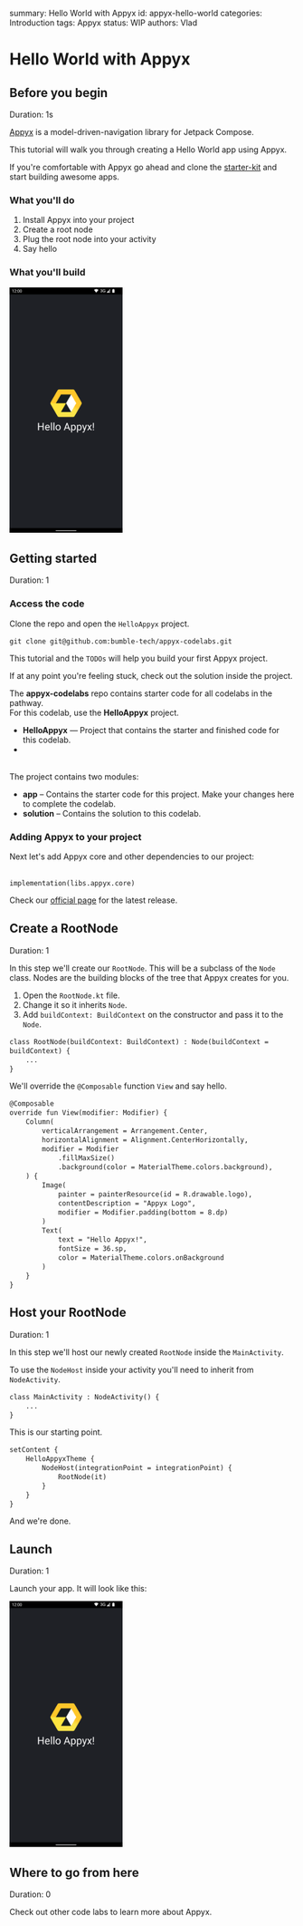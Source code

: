 summary: Hello World with Appyx
id: appyx-hello-world
categories: Introduction
tags: Appyx
status: WIP
authors: Vlad

# Hello World with Appyx

<!-- ------------------------ -->
## Before you begin
Duration: 1s

[Appyx](https://bumble-tech.github.io/appyx/) is a model-driven-navigation library for Jetpack Compose.

This tutorial will walk you through creating a Hello World app using Appyx.

If you're comfortable with Appyx go ahead and clone the [starter-kit](https://github.com/bumble-tech/appyx-starter-kit) and start building awesome apps.

### What you'll do

1. Install Appyx into your project
2. Create a root node
3. Plug the root node into your activity
4. Say hello

### What you'll build

<img src="assets/hello_appyx_1.png" alt="demo" width="200"/>

<!-- ------------------------ -->
## Getting started
Duration: 1

### Access the code

Clone the repo and open the `HelloAppyx` project.

```
git clone git@github.com:bumble-tech/appyx-codelabs.git

```

This tutorial and the `TODOs` will help you build your first Appyx project.

If at any point you're feeling stuck, check out the solution inside the project.

<aside>The <strong>appyx-codelabs</strong> repo contains starter code for all codelabs in the pathway.<br/>
For this codelab, use the <strong>HelloAppyx</strong> project.
<ul>
<li><strong>HelloAppyx</strong> — Project that contains the starter and finished code for this codelab.<li>
</ul>
<br/>
The project contains two modules:<br/>
<ul>
<li><strong>app</strong> – Contains the starter code for this project. Make your changes here to complete the codelab.</li>
<li><strong>solution</strong> – Contains the solution to this codelab.</li>
</ul>
</aside>

### Adding Appyx to your project

Next let's add Appyx core and other dependencies to our project:

```

implementation(libs.appyx.core)

```

Check our [official page](https://bumble-tech.github.io/appyx/) for the latest release.

<!-- ------------------------ -->
## Create a RootNode
Duration: 1

In this step we'll create our `RootNode`. This will be a subclass of the `Node` class.
Nodes are the building blocks of the tree that Appyx creates for you.

1. Open the `RootNode.kt` file. 
2. Change it so it inherits `Node`.
3. Add `buildContext: BuildContext` on the constructor and pass it to the `Node`.

```
class RootNode(buildContext: BuildContext) : Node(buildContext = buildContext) {
    ...
}

```

We'll override the `@Composable` function `View` and say hello.

```
@Composable
override fun View(modifier: Modifier) {
    Column(
        verticalArrangement = Arrangement.Center,
        horizontalAlignment = Alignment.CenterHorizontally,
        modifier = Modifier
            .fillMaxSize()
            .background(color = MaterialTheme.colors.background),
    ) {
        Image(
            painter = painterResource(id = R.drawable.logo),
            contentDescription = "Appyx Logo",
            modifier = Modifier.padding(bottom = 8.dp)
        )
        Text(
            text = "Hello Appyx!",
            fontSize = 36.sp,
            color = MaterialTheme.colors.onBackground
        )
    }
}

```

<!-- ------------------------ -->
## Host your RootNode
Duration: 1

In this step we'll host our newly created `RootNode` inside the `MainActivity`.

To use the `NodeHost` inside your activity you'll need to inherit from `NodeActivity`.

```
class MainActivity : NodeActivity() {
    ...
}
```

This is our starting point.

```
setContent {
    HelloAppyxTheme {
        NodeHost(integrationPoint = integrationPoint) {
            RootNode(it)
        }
    }
}
```

And we're done.

<!-- ------------------------ -->
## Launch
Duration: 1

Launch your app. It will look like this:

<img src="assets/hello_appyx_1.png" alt="demo" width="200"/>

<!-- ------------------------ -->
## Where to go from here
Duration: 0

Check out other code labs to learn more about Appyx.